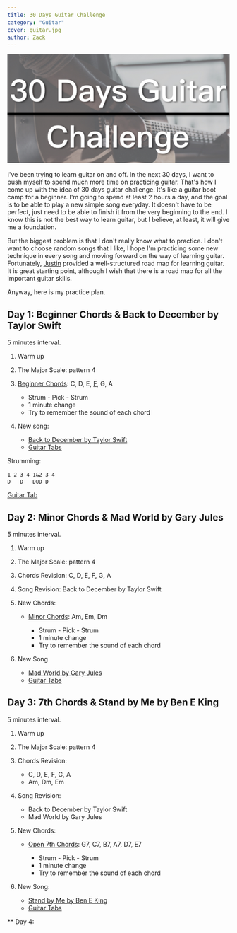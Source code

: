 ```yaml
---
title: 30 Days Guitar Challenge
category: "Guitar"
cover: guitar.jpg
author: Zack
---
```


![30 Days Guitar Challenge](guitar.jpg)

I've been trying to learn guitar on and off. In the next 30 days, I want to push myself to spend much more time on practicing guitar. That's how I come up with the idea of 30 days guitar challenge. It's like a guitar boot camp for a beginner. I'm going to spend at least 2 hours a day, and the goal is to be able to play a new simple song everyday. It doesn't have to be perfect, just need to be able to finish it from the very beginning to the end. I know this is not the best way to learn guitar, but I believe, at least, it will give me a foundation.

But the biggest problem is that I don't really know what to practice. I don't want to choose random songs that I like, I hope I'm practicing some new technique in every song and moving forward on the way of learning guitar. Fortunately, [Justin](https://www.justinguitar.com/site-map-and-lesson-structure) provided a well-structured road map for learning guitar. It is great starting point, although I wish that there is a road map for all the important guitar skills.

Anyway, here is my practice plan.

## Day 1: Beginner Chords & Back to December by Taylor Swift

5 minutes interval.

1. Warm up

2. The Major Scale: pattern 4

3. [Beginner Chords](https://www.justinguitar.com/guitar-lessons/the-8-essential-beginner-chords-ch-110): C, D, E, [F](https://www.justinguitar.com/guitar-lessons/the-f-chord-ch-310), G, A

    * Strum - Pick - Strum
    * 1 minute change
    * Try to remember the sound of each chord

4. New song: 
    * [Back to December by Taylor Swift](https://www.justinguitar.com/songs/taylor-swift-back-to-december-chords-tabs-guitar-lesson-bs-406)
    * [Guitar Tabs](https://tabs.ultimate-guitar.com/tab/taylor_swift/back_to_december_chords_995361)

Strumming:
```
1 2 3 4 1&2 3 4
D   D   DUD D
```

[Guitar Tab](https://tabs.ultimate-guitar.com/tab/taylor_swift/back_to_december_chords_995361)


## Day 2: Minor Chords & Mad World by Gary Jules

5 minutes interval.

1. Warm up

2. The Major Scale: pattern 4

3. Chords Revision: C, D, E, F, G, A

4. Song Revision: Back to December by Taylor Swift

5. New Chords:
    * [Minor Chords](https://www.justinguitar.com/guitar-lessons/the-8-essential-beginner-chords-ch-110): Am, Em, Dm

        * Strum - Pick - Strum
        * 1 minute change
        * Try to remember the sound of each chord

6. New Song
    * [Mad World by Gary Jules](https://tabs.ultimate-guitar.com/tab/gary_jules/mad_world_chords_97039)
    * [Guitar Tabs](https://tabs.ultimate-guitar.com/tab/gary_jules/mad_world_chords_97039)

## Day 3: 7th Chords & Stand by Me by Ben E King

5 minutes interval.

1. Warm up

2. The Major Scale: pattern 4

3. Chords Revision: 
    * C, D, E, F, G, A
    * Am, Dm, Em

4. Song Revision: 
    * Back to December by Taylor Swift
    * Mad World by Gary Jules

5. New Chords:
    * [Open 7th Chords](https://www.justinguitar.com/guitar-lessons/open-7th-chords-ch-210): G7, C7, B7, A7, D7, E7

        * Strum - Pick - Strum
        * 1 minute change
        * Try to remember the sound of each chord

6. New Song: 
    * [Stand by Me by Ben E King](https://www.justinguitar.com/songs/ben-e-king-stand-by-me-chords-tabs-guitar-lesson-bs-323)
    * [Guitar Tabs](https://tabs.ultimate-guitar.com/tab/ben_e_king/stand_by_me_chords_1724608)

** Day 4: